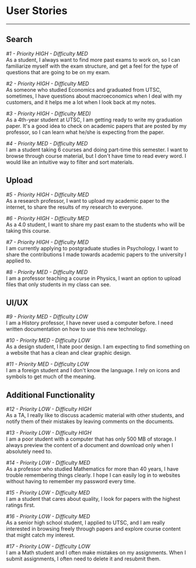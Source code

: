 # User Stories
--------------------

## Search

_#1 - Priority HIGH - Difficulty MED_  
As a student, I always want to find more past exams to work on, so I can familiarize myself with the exam structure, and get a feel for the type of questions that are going to be on my exam.

_#2 - Priority HIGH - Difficulty MED_  
As someone who studied Economics and graduated from UTSC, sometimes, I have questions about macroeconomics when I deal with my customers, and it helps me a lot when I look back at my notes.

_#3 - Priority HIGH - Difficulty MED)_  
As a 4th-year student at UTSC, I am getting ready to write my graduation paper. It's a good idea to check on academic papers that are posted by my professor, so I can learn what he/she is expecting from the paper.

_#4 - Priority MED - Difficulty MED_  
I am a student taking 6 courses and doing part-time this semester. I want to browse through course material, but I don't have time to read every word. I would like an intuitive way to filter and sort materials.

## Upload

_#5 - Priority HIGH - Difficulty MED_  
As a research professor, I want to upload my academic paper to the internet, to share the results of my research to everyone.

_#6 - Priority HIGH - Difficulty MED_  
As a 4.0 student, I want to share my past exam to the students who will be taking this course.

_#7 - Priority HIGH - Difficulty MED_  
I am currently applying to postgraduate studies in Psychology. I want to share the contributions I made towards academic papers to the university I applied to.

_#8 - Priority MED - Difficulty MED_  
I am a professor teaching a course in Physics, I want an option to upload files that only students in my class can see.

## UI/UX

_#9 - Priority MED - Difficulty LOW_  
I am a History professor, I have never used a computer before. I need written documentation on how to use this new technology.

_#10 - Priority MED - Difficulty LOW_  
As a design student, I hate poor design. I am expecting to find something on a website that has a clean and clear graphic design. 

_#11 - Priority MED - Difficulty LOW_  
I am a foreign student and I don't know the language. I rely on icons and symbols to get much of the meaning.

## Additional Functionality

_#12 - Priority LOW - Difficulty HIGH_  
As a TA, I really like to discuss academic material with other students, and notify them of their mistakes by leaving comments on the documents.

_#13 - Priority LOW - Difficulty HIGH_  
I am a poor student with a computer that has only 500 MB of storage. I always preview the content of a document and download only when I absolutely need to.

_#14 - Priority LOW - Difficulty MED_  
As a professor who studied Mathematics for more than 40 years, I have trouble remembering things clearly. I hope I can easily log in to websites without having to remember my password every time.

_#15 - Priority LOW - Difficulty MED_  
I am a student that cares about quality, I look for papers with the highest ratings first.

_#16 - Priority LOW - Difficulty MED_  
As a senior high school student, I applied to UTSC, and I am really interested in browsing freely through papers and explore course content that might catch my interest.

_#17 - Priority LOW - Difficulty LOW_  
I am a Math student and I often make mistakes on my assignments. When I submit assignments, I often need to delete it and resubmit them.
